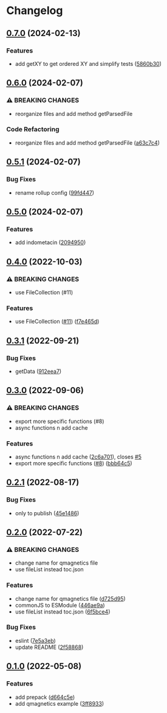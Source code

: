 # Changelog

## [0.7.0](https://github.com/cheminfo/jcamp-data-test/compare/v0.6.0...v0.7.0) (2024-02-13)


### Features

* add getXY to get ordered XY and simplify tests ([5860b30](https://github.com/cheminfo/jcamp-data-test/commit/5860b300cb19afc86023eeaa249261de90701fdf))

## [0.6.0](https://github.com/cheminfo/jcamp-data-test/compare/v0.5.1...v0.6.0) (2024-02-07)


### ⚠ BREAKING CHANGES

* reorganize files and add method getParsedFile

### Code Refactoring

* reorganize files and add method getParsedFile ([a63c7c4](https://github.com/cheminfo/jcamp-data-test/commit/a63c7c4182c52084baa5e747b154ae7d7b7a1fc8))

## [0.5.1](https://github.com/cheminfo/jcamp-data-test/compare/v0.5.0...v0.5.1) (2024-02-07)


### Bug Fixes

* rename rollup config ([99fd447](https://github.com/cheminfo/jcamp-data-test/commit/99fd447956fedad599c00c6e1749806dcfe27bab))

## [0.5.0](https://github.com/cheminfo/jcamp-data-test/compare/v0.4.0...v0.5.0) (2024-02-07)


### Features

* add indometacin ([2094950](https://github.com/cheminfo/jcamp-data-test/commit/2094950e0cb4438fdd2bba322408178e65fda79f))

## [0.4.0](https://github.com/cheminfo/jcamp-data-test/compare/v0.3.1...v0.4.0) (2022-10-03)


### ⚠ BREAKING CHANGES

* use FileCollection (#11)

### Features

* use FileCollection ([#11](https://github.com/cheminfo/jcamp-data-test/issues/11)) ([f7e465d](https://github.com/cheminfo/jcamp-data-test/commit/f7e465d9b528c0c40a19d444527271aaa1668218))

## [0.3.1](https://github.com/cheminfo/jcamp-data-test/compare/v0.3.0...v0.3.1) (2022-09-21)


### Bug Fixes

* getData ([912eea7](https://github.com/cheminfo/jcamp-data-test/commit/912eea782905cfb69e415641948da9a9b8e35ae8))

## [0.3.0](https://github.com/cheminfo/jcamp-data-test/compare/v0.2.1...v0.3.0) (2022-09-06)


### ⚠ BREAKING CHANGES

* export more specific functions (#8)
* async functions n add cache

### Features

* async functions n add cache ([2c6a701](https://github.com/cheminfo/jcamp-data-test/commit/2c6a701ee9fca5ac4285c6ce238b54747b5d1980)), closes [#5](https://github.com/cheminfo/jcamp-data-test/issues/5)
* export more specific functions ([#8](https://github.com/cheminfo/jcamp-data-test/issues/8)) ([bbb64c5](https://github.com/cheminfo/jcamp-data-test/commit/bbb64c5cfb9e50899b1b236cb47ea75ef8a5f1a6))

## [0.2.1](https://github.com/cheminfo/jcamp-data-test/compare/v0.2.0...v0.2.1) (2022-08-17)


### Bug Fixes

* only to publish ([45e1486](https://github.com/cheminfo/jcamp-data-test/commit/45e14868d6d75e8e3d82ea7bc553cf85aa9cccaf))

## [0.2.0](https://github.com/cheminfo/jcamp-data-test/compare/v0.1.0...v0.2.0) (2022-07-22)


### ⚠ BREAKING CHANGES

* change name for qmagnetics file
* use fileList instead toc.json

### Features

* change name for qmagnetics file ([d725d95](https://github.com/cheminfo/jcamp-data-test/commit/d725d956c7d9585a0f7ac80293ea2ab9bd2f4fb3))
* commonJS to ESModule ([446ae9a](https://github.com/cheminfo/jcamp-data-test/commit/446ae9ae345e33d5d575ddec1708ccbf8e0a121e))
* use fileList instead toc.json ([6f5bce4](https://github.com/cheminfo/jcamp-data-test/commit/6f5bce4ee5feea6f5e714b4213a8f925c242bcc3))


### Bug Fixes

* eslint ([7e5a3eb](https://github.com/cheminfo/jcamp-data-test/commit/7e5a3eb7f361eea1b1de47b69f6ee80c01d4681a))
* update README ([2f58868](https://github.com/cheminfo/jcamp-data-test/commit/2f58868943fdbda1558f74f3a7c2bff1295368d0))

## [0.1.0](https://github.com/cheminfo/jcamp-data-test/compare/v0.0.5...v0.1.0) (2022-05-08)


### Features

* add prepack ([d664c5e](https://github.com/cheminfo/jcamp-data-test/commit/d664c5e7e1d0344a7fa4ccf007a7d6ad7c406ec9))
* add qmagnetics example ([3ff8933](https://github.com/cheminfo/jcamp-data-test/commit/3ff89335e7780785af7d5dbaec089d8b702b7074))
